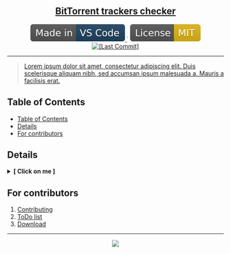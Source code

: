 
<p align="center">
	<h2 align="center">
		<a href="https://github.com/Gesugao-san/torrent_trackers_checker">BitTorrent trackers checker</a>
	</h2>
</p>

<p align="center">
	<!--
		Static Badges
	-->
	<a href="https://code.visualstudio.com/">
		<img alt="[Made in VS Code]"
		src="./.github/static/Made_in-VS_Code-1f425f.svg"/>
	</a>˙
	<a href="https://opensource.org/licenses/MIT">
		<img alt="[License MIT]"
		src="./.github/static/License-MIT-yellow.svg"/>
	</a>
	<br>
	<!--
		Dinamic Badges
		Note: "../.." for escaping "blob/master"
	-->
	<a href="./../../commits/">
		<img alt="[Last Commit]"
		src="https://img.shields.io/github/last-commit/Gesugao-san/torrent_trackers_checker"/>
	</a>
</p>

---

> [Lorem ipsum dolor sit amet, consectetur adipiscing elit. Duis scelerisque aliquam nibh, sed accumsan ipsum malesuada a. Mauris a facilisis erat. ](https://lipsum.com/)

## Table of Contents

- [Table of Contents](#table-of-contents)
- [Details](#details)
- [For contributors](#for-contributors)

## Details

<details>
	<summary><b>[ Click on me ]</b></summary>
	Hello there!
</details>

## For contributors

 1. [Contributing](./.github/CONTRIBUTING.md)
 1. [ToDo list](./.github/TODO.md)
 1. [Download](./.github/DOWNLOAD.md)

---

<p align="center">
  <img src="https://2ip.io/bar/ip3.gif"/>
</p>
